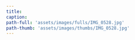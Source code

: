 ```yaml
---
title:
caption:
path-full: 'assets/images/fulls/IMG_0528.jpg'
path-thumb: 'assets/images/thumbs/IMG_0528.jpg'
---
```

